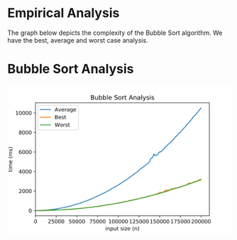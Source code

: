 # Empirical Analysis

The graph below depicts the complexity of the Bubble Sort algorithm. 
We have the best, average and worst case analysis.

# Bubble Sort Analysis

![BubbleSort](https://github.com/taylorletsoaka/EmpiricalAnalysisofAlgorithms/blob/master/python/bubblesort.PNG)

